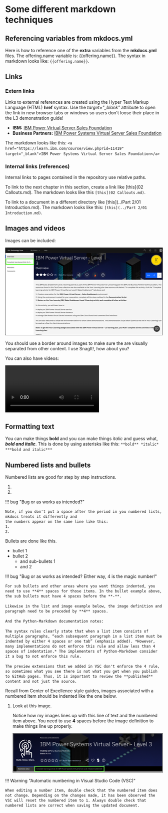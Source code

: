 # Some different markdown techniques

## Referencing variables from mkdocs.yml

Here is how to reference one of the **extra** variables from the **mkdocs.yml** files. The offering.name variable is: {{offering.name}}. The syntax in markdown looks like: ```{{offering.name}}```.

## Links

### Extern links

Links to external references are created using the Hyper Text Markup Language (HTML) **href** syntax. Use the *target="_blank"* attribute to open the link in new browser tabs or windows so users don't loose their place in the L3 demonstration guide!

- **IBM:** <a href="https://yourlearning.ibm.com/activity/PLAN-4E64FE2FDBF0" target="_blank">IBM Power Virtual Server Sales Foundation</a>
- **Business Partners:** <a href="https://learn.ibm.com/course/view.php?id=11419" target="_blank">IBM Power Systems Virtual Server Sales Foundation</a>

The markdown looks like this: ```<a href="https://learn.ibm.com/course/view.php?id=11419" target="_blank">IBM Power Systems Virtual Server Sales Foundation</a>```


### Internal links (references)

Internal links to pages contained in the repository use relative paths. 

To link to the next chapter in this section, create a link like [this](02 Callouts.md). 
The markdown looks like this ```[this](02 Callouts.md)```. 

To link to a document in a different directory like [this](../Part 2/01 Introduction.md). 
The markdown looks like this: ```[this](../Part 2/01 Introduction.md)```.

## Images and videos

Images can be included:

![](_attachments/ITZ-1.png)

You should use a border around images to make sure the are visually separated from other content. I use SnagIt!, how about you?

You can also have videos:

![type:video](_videos/GitHubInstallExtension-final.mp4)


## Formatting text

You can make things **bold** and you can make things *italic* and guess what, ***bold and italic***. 
This is done by using asterisks like this: ```**bold** *italic* ***bold and italic***```

## Numbered lists and bullets

Numbered lists are good for step by step instructions.

1. 
2. 

!!! bug "Bug or as works as intended?"

    Note, if you don't put a space after the period in you numbered lists, mkdocs treats it differently and
    the numbers appear on the same line like this:
    1.
    2.


Bullets are done like this.

- bullet 1 
- bullet 2 
    - and sub-bullets 1 
    - and 2 

!!! bug "Bug or as works as intended? Either way, 4 is the magic number!"

    For sub bullets and other areas where you want things indented, you need to use **4** spaces for those items. In the bullet example above, the sub bullets must have 4 spaces before the **-**. 

    Likewise in the list and image example below, the image definition and paragraph need to be preceded by **4** spaces.

    And the Python-Markdown documentation notes:

    The syntax rules clearly state that when a list item consists of multiple paragraphs, “each subsequent paragraph in a list item must be indented by either 4 spaces or one tab” (emphasis added). *However, many implementations do not enforce this rule and allow less than 4 spaces of indentation.* The implementers of Python-Markdown consider it a bug to not enforce this rule.

    The preview extensions that we added in VSC don't enforce the 4 rule, so sometimes what you see there is not what you get when you publish to GitHub pages. Thus, it is important to review the **published** content and not just the source.


Recall from Center of Excellence style guides, images associated with a numbered item should be indented like the one below.

1. Look at this image.

    Notice how my images lines up with this line of text and the numbered item above. You need to use **4** spaces before the image definition to make things line up properly.

    ![](_attachments/part1_step1.png)

!!! Warning "Automatic numbering in Visual Studio Code (VSC)"

    When editing a number item, double check that the numbered item does not change. Depending on the changes made, it has been observed the VSC will reset the numbered item to 1. Always double check that numbered lists are correct when saving the updated document.
